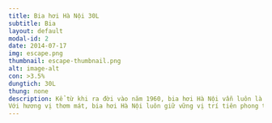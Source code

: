```yaml
---
title: Bia hơi Hà Nội 30L
subtitle: Bia
layout: default
modal-id: 2
date: 2014-07-17
img: escape.png
thumbnail: escape-thumbnail.png
alt: image-alt
con: >3.5%
dungtich: 30L
thung: none
description: Kể từ khi ra đời vào năm 1960, bia hơi Hà Nội vẫn luôn là một thương hiệu bia uy tín và được người yêu bia đón nhận nồng nhiệt. Không chỉ là lựa chọn hàng đầu cho các cuộc họp mặt thân mật của nhiều đối tượng khách hàng nội địa, bia hơi Hà Nội còn chiếm được sự ưa thích của nhiều bạn bè quốc tế khi có dịp đến thăm thủ đô. Bởi lẽ tên tuổi của sản phẩm này cũng như hình ảnh ngồi thưởng thức bia hơi Hà Nội tại các quán xá vỉa hè đã từ lâu trở thành một nét văn hóa bình dân đặc trưng mà chỉ thủ đô Hà Nội mới có.  
Với hương vị thơm mát, bia hơi Hà Nội luôn giữ vững vị trí tiên phong trong phân khúc thị trường bia hơi tại Việt Nam. Bên cạnh đó, định hướng quản trị thương hiệu đúng đắn cũng như phương châm phục vụ nhiệt tình và thân thiệt đã giúp bia hơi Hà Nội luôn dành được một vị trí ưu ái trong lòng những người yêu bia.
---
```

